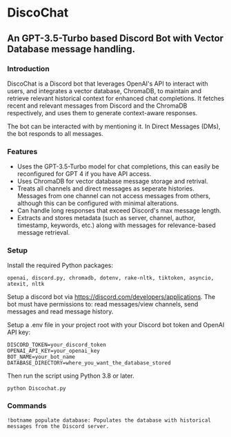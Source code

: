 # DiscoChat 
## An GPT-3.5-Turbo based Discord Bot with Vector Database message handling.

### Introduction
DiscoChat is a Discord bot that leverages OpenAI's API to interact with users, and integrates a vector database, ChromaDB, to maintain and retrieve relevant historical context for enhanced chat completions. It fetches recent and relevant messages from Discord and the ChromaDB respectively, and uses them to generate context-aware responses.

The bot can be interacted with by mentioning it. In Direct Messages (DMs), the bot responds to all messages.

### Features

- Uses the GPT-3.5-Turbo model for chat completions, this can easily be reconfigured for GPT 4 if you have API access.
- Uses ChromaDB for vector database message storage and retrival.
- Treats all channels and direct messages as seperate histories. Messages from one channel can not access messages from others, although this can be configured with minimal alterations.
- Can handle long responses that exceed Discord's max message length.
- Extracts and stores metadata (such as server, channel, author, timestamp, keywords, etc.) along with messages for relevance-based message retrieval.

### Setup

Install the required Python packages: 

    openai, discord.py, chromadb, dotenv, rake-nltk, tiktoken, asyncio, atexit, nltk

Setup a discord bot via https://discord.com/developers/applications. The bot must have permissions to: read messages/view channels, send messages and read message history.

Setup a .env file in your project root with your Discord bot token and OpenAI API key:

    DISCORD_TOKEN=your_discord_token
    OPENAI_API_KEY=your_openai_key
    BOT_NAME=your_bot_name
    DATABASE_DIRECTORY=where_you_want_the_database_stored

Then run the script using Python 3.8 or later.

    python Discochat.py

### Commands

    !botname populate database: Populates the database with historical messages from the Discord server.

